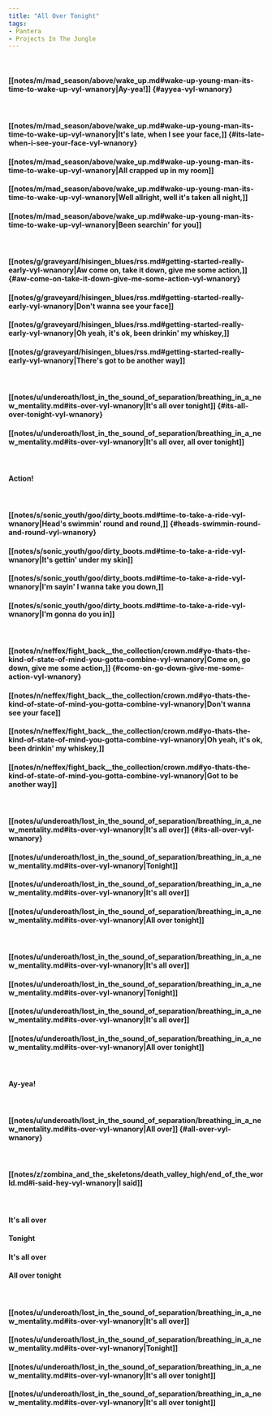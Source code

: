 ```yaml
---
title: "All Over Tonight"
tags:
- Pantera
- Projects In The Jungle
---
```

&nbsp;
#### [[notes/m/mad_season/above/wake_up.md#wake-up-young-man-its-time-to-wake-up-vyl-wnanory|Ay-yea!]] {#ayyea-vyl-wnanory}
&nbsp;
#### [[notes/m/mad_season/above/wake_up.md#wake-up-young-man-its-time-to-wake-up-vyl-wnanory|It's late, when I see your face,]] {#its-late-when-i-see-your-face-vyl-wnanory}
#### [[notes/m/mad_season/above/wake_up.md#wake-up-young-man-its-time-to-wake-up-vyl-wnanory|All crapped up in my room]]
#### [[notes/m/mad_season/above/wake_up.md#wake-up-young-man-its-time-to-wake-up-vyl-wnanory|Well allright, well it's taken all night,]]
#### [[notes/m/mad_season/above/wake_up.md#wake-up-young-man-its-time-to-wake-up-vyl-wnanory|Been searchin' for you]]
&nbsp;
#### [[notes/g/graveyard/hisingen_blues/rss.md#getting-started-really-early-vyl-wnanory|Aw come on, take it down, give me some action,]] {#aw-come-on-take-it-down-give-me-some-action-vyl-wnanory}
#### [[notes/g/graveyard/hisingen_blues/rss.md#getting-started-really-early-vyl-wnanory|Don't wanna see your face]]
#### [[notes/g/graveyard/hisingen_blues/rss.md#getting-started-really-early-vyl-wnanory|Oh yeah, it's ok, been drinkin' my whiskey,]]
#### [[notes/g/graveyard/hisingen_blues/rss.md#getting-started-really-early-vyl-wnanory|There's got to be another way]]
&nbsp;
#### [[notes/u/underoath/lost_in_the_sound_of_separation/breathing_in_a_new_mentality.md#its-over-vyl-wnanory|It's all over tonight]] {#its-all-over-tonight-vyl-wnanory}
#### [[notes/u/underoath/lost_in_the_sound_of_separation/breathing_in_a_new_mentality.md#its-over-vyl-wnanory|It's all over, all over tonight]]
&nbsp;
#### Action!
&nbsp;
#### [[notes/s/sonic_youth/goo/dirty_boots.md#time-to-take-a-ride-vyl-wnanory|Head's swimmin' round and round,]] {#heads-swimmin-round-and-round-vyl-wnanory}
#### [[notes/s/sonic_youth/goo/dirty_boots.md#time-to-take-a-ride-vyl-wnanory|It's gettin' under my skin]]
#### [[notes/s/sonic_youth/goo/dirty_boots.md#time-to-take-a-ride-vyl-wnanory|I'm sayin' I wanna take you down,]]
#### [[notes/s/sonic_youth/goo/dirty_boots.md#time-to-take-a-ride-vyl-wnanory|I'm gonna do you in]]
&nbsp;
#### [[notes/n/neffex/fight_back__the_collection/crown.md#yo-thats-the-kind-of-state-of-mind-you-gotta-combine-vyl-wnanory|Come on, go down, give me some action,]] {#come-on-go-down-give-me-some-action-vyl-wnanory}
#### [[notes/n/neffex/fight_back__the_collection/crown.md#yo-thats-the-kind-of-state-of-mind-you-gotta-combine-vyl-wnanory|Don't wanna see your face]]
#### [[notes/n/neffex/fight_back__the_collection/crown.md#yo-thats-the-kind-of-state-of-mind-you-gotta-combine-vyl-wnanory|Oh yeah, it's ok, been drinkin' my whiskey,]]
#### [[notes/n/neffex/fight_back__the_collection/crown.md#yo-thats-the-kind-of-state-of-mind-you-gotta-combine-vyl-wnanory|Got to be another way]]
&nbsp;
#### [[notes/u/underoath/lost_in_the_sound_of_separation/breathing_in_a_new_mentality.md#its-over-vyl-wnanory|It's all over]] {#its-all-over-vyl-wnanory}
#### [[notes/u/underoath/lost_in_the_sound_of_separation/breathing_in_a_new_mentality.md#its-over-vyl-wnanory|Tonight]]
#### [[notes/u/underoath/lost_in_the_sound_of_separation/breathing_in_a_new_mentality.md#its-over-vyl-wnanory|It's all over]]
#### [[notes/u/underoath/lost_in_the_sound_of_separation/breathing_in_a_new_mentality.md#its-over-vyl-wnanory|All over tonight]]
&nbsp;
#### [[notes/u/underoath/lost_in_the_sound_of_separation/breathing_in_a_new_mentality.md#its-over-vyl-wnanory|It's all over]]
#### [[notes/u/underoath/lost_in_the_sound_of_separation/breathing_in_a_new_mentality.md#its-over-vyl-wnanory|Tonight]]
#### [[notes/u/underoath/lost_in_the_sound_of_separation/breathing_in_a_new_mentality.md#its-over-vyl-wnanory|It's all over]]
#### [[notes/u/underoath/lost_in_the_sound_of_separation/breathing_in_a_new_mentality.md#its-over-vyl-wnanory|All over tonight]]
&nbsp;
#### Ay-yea!
&nbsp;
#### [[notes/u/underoath/lost_in_the_sound_of_separation/breathing_in_a_new_mentality.md#its-over-vyl-wnanory|All over]] {#all-over-vyl-wnanory}
&nbsp;
#### [[notes/z/zombina_and_the_skeletons/death_valley_high/end_of_the_world.md#i-said-hey-vyl-wnanory|I said]]
&nbsp;
#### It's all over
#### Tonight
#### It's all over
#### All over tonight
&nbsp;
#### [[notes/u/underoath/lost_in_the_sound_of_separation/breathing_in_a_new_mentality.md#its-over-vyl-wnanory|It's all over]]
#### [[notes/u/underoath/lost_in_the_sound_of_separation/breathing_in_a_new_mentality.md#its-over-vyl-wnanory|Tonight]]
#### [[notes/u/underoath/lost_in_the_sound_of_separation/breathing_in_a_new_mentality.md#its-over-vyl-wnanory|It's all over tonight]]
#### [[notes/u/underoath/lost_in_the_sound_of_separation/breathing_in_a_new_mentality.md#its-over-vyl-wnanory|It's all over tonight]]
